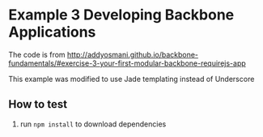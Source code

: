 # Example 3 Developing Backbone Applications

The code is from http://addyosmani.github.io/backbone-fundamentals/#exercise-3-your-first-modular-backbone-requirejs-app

This example was modified to use Jade templating instead of Underscore

## How to test

1. run `npm install` to download dependencies
